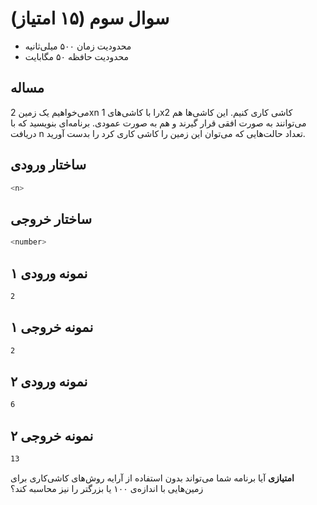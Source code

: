 # سوال سوم (۱۵ امتیاز)

+ محدودیت زمان ۵۰۰ میلی‌ثانیه
+ محدودیت حافظه ۵۰ مگابایت

## مساله

می‌خواهیم یک زمين 2xn را با کاشی‌های 1x2 کاشی ‌كاری كنيم. اين کاشی‌ها هم می‌توانند به صورت افقی قرار گيرند و هم به صورت عمودی. برنامه‌ای بنويسيد كه با دريافت n تعداد حالت‌هایی كه می‌توان اين زمين را كاشی كاری كرد را بدست آوريد.

## ساختار ورودی

```sh
<n>
```

## ساختار خروجی

```sh
<number>
```

## نمونه ورودی ۱

```sh
2
```

## نمونه خروجی ۱

```sh
2
```

## نمونه ورودی ۲

```sh
6
```

## نمونه خروجی ۲

```sh
13
```

**امتیازی** آیا برنامه شما می‌تواند بدون استفاده از آرایه روش‌های کاشی‌کاری برای زمین‌هایی با اندازه‌ی ۱۰۰ یا بزرگتر را نیز محاسبه کند؟